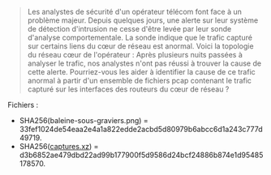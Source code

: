 > Les analystes de sécurité d'un opérateur télécom font face à un problème majeur. Depuis quelques jours, une alerte sur leur système de détection d'intrusion ne cesse d'être levée par leur sonde d'analyse comportementale. La sonde indique que le trafic capturé sur certains liens du cœur de réseau est anormal.
> Voici la topologie du réseau cœur de l'opérateur :
> Après plusieurs nuits passées à analyser le trafic, nos analystes n'ont pas réussi à trouver la cause de cette alerte.
> Pourriez-vous les aider à identifier la cause de ce trafic anormal à partir d'un ensemble de fichiers pcap contenant le trafic capturé sur les interfaces des routeurs du cœur de réseau ?

Fichiers :
- SHA256(baleine-sous-graviers.png) = 33fef1024de54eaa2e4a1a822edde2acbd5d80979b6abcc6d1a243c777d49719.
- SHA256([captures.xz](https://drive.google.com/file/d/1vf24ufnUSEyenLxlyZ2B9N3krvh6cjOK/view?usp=share_link)) = d3b6852ae479dbd22ad99b177900f5d9586d24bcf24886b874e1d95485178570.
